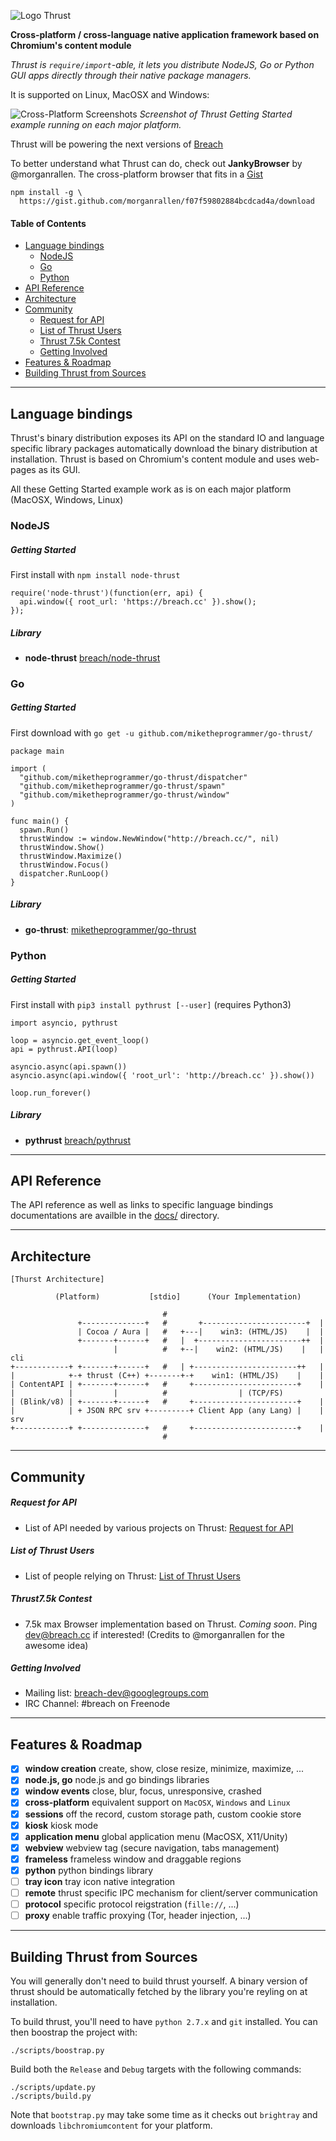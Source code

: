 ![Logo Thrust](http://i.imgur.com/DwFKI0J.png)

**Cross-platform / cross-language native application framework based on Chromium's content module**

*Thrust is `require/import`-able, it lets you distribute NodeJS, Go or Python GUI apps directly 
through their native package managers.*

It is supported on Linux, MacOSX and Windows:

![Cross-Platform Screenshots](http://i.imgur.com/7K98jyW.png)
*Screenshot of Thrust Getting Started example running on each major platform.*

Thrust will be powering the next versions of [Breach](http://breach.cc)

To better understand what Thrust can do, check out **JankyBrowser** by 
@morganrallen. The cross-platform browser that fits in a 
[Gist](https://gist.github.com/morganrallen/f07f59802884bcdcad4a)
```
npm install -g \
  https://gist.github.com/morganrallen/f07f59802884bcdcad4a/download
```

#### Table of Contents
- [Language bindings](#language-bindings)
  - [NodeJS](#nodejs)
  - [Go](#go)
  - [Python](#python)
- [API Reference](#api-reference)
- [Architecture](#architecture)
- [Community](#community)
  - [Request for API](#request-for-api)
  - [List of Thrust Users](#list-of-thrust-users)
  - [Thrust 7.5k Contest](#thrust75k-contest)
  - [Getting Involved](#getting-involved)
- [Features & Roadmap](#features--roadmap)
- [Building Thrust from Sources](#building-thrust-from-sources)

***
## Language bindings

Thrust's binary distribution exposes its API on the standard IO and language
 specific library packages automatically download the binary distribution at 
installation. Thrust is based on Chromium's content module and uses web-pages 
as its GUI.

All these Getting Started example work as is on each major platform (MacOSX,
Windows, Linux)

### NodeJS

##### Getting Started

First install with `npm install node-thrust`

```
require('node-thrust')(function(err, api) { 
  api.window({ root_url: 'https://breach.cc' }).show();
});
```

##### Library

- **node-thrust** [breach/node-thrust](https://github.com/breach/node-thrust/)

### Go

##### Getting Started

First download with `go get -u github.com/miketheprogrammer/go-thrust/`

```
package main

import (
  "github.com/miketheprogrammer/go-thrust/dispatcher"
  "github.com/miketheprogrammer/go-thrust/spawn"
  "github.com/miketheprogrammer/go-thrust/window"
)
 
func main() {
  spawn.Run()
  thrustWindow := window.NewWindow("http://breach.cc/", nil)
  thrustWindow.Show()
  thrustWindow.Maximize()
  thrustWindow.Focus()
  dispatcher.RunLoop()
}
```

##### Library

- **go-thrust**: [miketheprogrammer/go-thrust](https://github.com/miketheprogrammer/go-thrust)

### Python

##### Getting Started

First install with `pip3 install pythrust [--user]` (requires Python3)

```
import asyncio, pythrust

loop = asyncio.get_event_loop()
api = pythrust.API(loop)

asyncio.async(api.spawn())
asyncio.async(api.window({ 'root_url': 'http://breach.cc' }).show())

loop.run_forever()
```

##### Library

- **pythrust** [breach/pythrust](https://github.com/breach/pythrust/)

***
## API Reference

The API reference as well as links to specific language bindings documentations 
are availble in the [docs/](https://github.com/breach/thrust/tree/master/docs)
 directory.

***
## Architecture

```
[Thurst Architecture]

          (Platform)           [stdio]      (Your Implementation)
                                                                          
                                  #
               +--------------+   #       +-----------------------+  | 
               | Cocoa / Aura |   #   +---|    win3: (HTML/JS)    |  |
               +-------+------+   #   |  +-----------------------++  |
                       |          #   +--|    win2: (HTML/JS)    |   | cli
+------------+ +-------+------+   #   | +-----------------------++   |
|            +-+ thrust (C++) +-------+-+    win1: (HTML/JS)    |    |
| ContentAPI | +-------+------+   #     +-----------------------+    |
|            |         |          #                | (TCP/FS)      
| (Blink/v8) | +-------+------+   #     +-----------------------+    |
|            | + JSON RPC srv +---------+ Client App (any Lang) |    | srv
+------------+ +--------------+   #     +-----------------------+    |
                                  #
```

***
## Community

##### Request for API

- List of API needed by various projects on Thrust: 
[Request for API](https://github.com/breach/thrust/wiki/Request-for-API)

##### List of Thrust Users 

- List of people relying on Thrust: 
[List of Thrust Users](https://github.com/breach/thrust/wiki/List-of-Thrust-Users)

##### Thrust7.5k Contest

- 7.5k max Browser implementation based on Thrust. *Coming soon*. Ping 
dev@breach.cc if interested! (Credits to @morganrallen for the awesome idea) 

##### Getting Involved

- Mailing list: [breach-dev@googlegroups.com](https://groups.google.com/d/forum/breach-dev)
- IRC Channel: #breach on Freenode

***
## Features & Roadmap

- [x] **window creation** create, show, close resize, minimize, maximize, ...
- [x] **node.js, go** node.js and go bindings libraries
- [x] **window events** close, blur, focus, unresponsive, crashed
- [x] **cross-platform** equivalent support on `MacOSX`, `Windows` and `Linux`
- [x] **sessions** off the record, custom storage path, custom cookie store
- [x] **kiosk** kiosk mode
- [x] **application menu** global application menu (MacOSX, X11/Unity)
- [x] **webview** webview tag (secure navigation, tabs management)
- [x] **frameless** frameless window and draggable regions
- [x] **python** python bindings library
- [ ] **tray icon** tray icon native integration
- [ ] **remote** thrust specific IPC mechanism for client/server communication
- [ ] **protocol** specific protocol reigstration (`fille://`, ...)
- [ ] **proxy** enable traffic proxying (Tor, header injection, ...)

***
## Building Thrust from Sources

You will generally don't need to build thrust yourself. A binary version of 
thrust should be automatically fetched by the library you're reyling on at 
installation.

To build thrust, you'll need to have `python 2.7.x` and `git` installed. You can 
then boostrap the project with:
```
./scripts/boostrap.py                                
```

Build both the `Release` and `Debug` targets with the following commands:
```
./scripts/update.py
./scripts/build.py
```

Note that `bootstrap.py` may take some time as it checks out `brightray` and
downloads `libchromiumcontent` for your platform.

